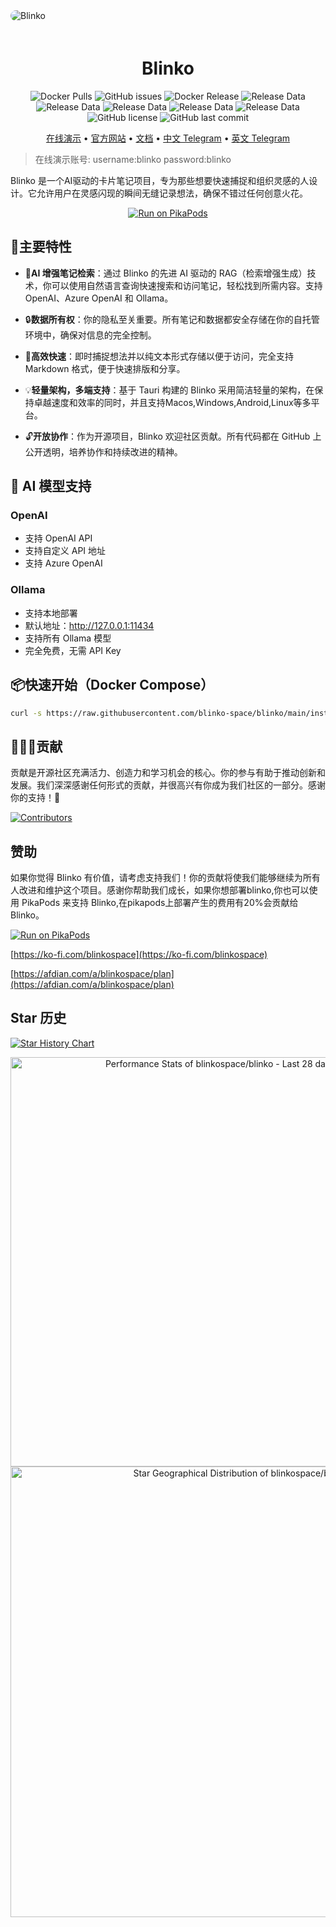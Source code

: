 
<img style="border-radius:20px;margin-bottom:20px" src="./app/public/home.png" alt="Blinko" />

<h1 align="center">Blinko</h1>

<div align="center">

![Docker Pulls](https://img.shields.io/docker/pulls/blinkospace/blinko?color=ff4444&labelColor=black&logo=docker&logoColor=white&style=flat-square)
![GitHub issues](https://img.shields.io/github/v/release/blinko-space/blinko?color=369eff&labelColor=black&logo=github&style=flat-square)
![Docker Release](https://img.shields.io/docker/v/blinkospace/blinko?color=369eff&label=docker&labelColor=black&logo=docker&logoColor=white&style=flat-square&sort=semver)
![Release Data](https://img.shields.io/github/release-date/blinko-space/blinko?labelColor=black&style=flat-square)
![Release Data]( https://img.shields.io/github/contributors/blinko-space/blinko?color=c4f042&labelColor=black&style=flat-square)
![Release Data](https://img.shields.io/github/forks/blinko-space/blinko?color=8ae8ff&labelColor=black&style=flat-square)
![Release Data]( https://img.shields.io/github/stars/blinko-space/blinko?color=ffcb47&labelColor=black&style=flat-square)
![Release Data]( https://img.shields.io/github/issues/blinko-space/blinko?color=ff80eb&labelColor=black&style=flat-square)
![GitHub license](https://img.shields.io/github/license/blinko-space/blinko?color=white&labelColor=black&logo=github&style=flat-square)
![GitHub last commit](https://img.shields.io/github/last-commit/blinko-space/blinko?color=369eff&labelColor=black&logo=github&style=flat-square)

</div>

<div align="center">

[在线演示](https://demo.blinko.space) •
[官方网站](https://blinko.space) •
[文档](https://docs.blinko.space/) •
[中文 Telegram](https://t.me/blinkoChinese) •
[英文 Telegram](https://t.me/blinkoEnglish)
</div>

> 在线演示账号: username:blinko password:blinko

Blinko 是一个AI驱动的卡片笔记项目，专为那些想要快速捕捉和组织灵感的人设计。它允许用户在灵感闪现的瞬间无缝记录想法，确保不错过任何创意火花。

<div align="center">

[![Run on PikaPods](./app/public/run-on-pikapods.svg)](https://www.pikapods.com/pods?run=blinko)

</div>

## 🚀主要特性
- 🤖**AI 增强笔记检索**：通过 Blinko 的先进 AI 驱动的 RAG（检索增强生成）技术，你可以使用自然语言查询快速搜索和访问笔记，轻松找到所需内容。支持 OpenAI、Azure OpenAI 和 Ollama。

- 🔒**数据所有权**：你的隐私至关重要。所有笔记和数据都安全存储在你的自托管环境中，确保对信息的完全控制。

- 🚀**高效快速**：即时捕捉想法并以纯文本形式存储以便于访问，完全支持 Markdown 格式，便于快速排版和分享。

- 💡**轻量架构，多端支持**：基于 Tauri 构建的 Blinko 采用简洁轻量的架构，在保持卓越速度和效率的同时，并且支持Macos,Windows,Android,Linux等多平台。

- 🔓**开放协作**：作为开源项目，Blinko 欢迎社区贡献。所有代码都在 GitHub 上公开透明，培养协作和持续改进的精神。

## 🤖 AI 模型支持
### OpenAI
- 支持 OpenAI API
- 支持自定义 API 地址
- 支持 Azure OpenAI

### Ollama
- 支持本地部署
- 默认地址：http://127.0.0.1:11434
- 支持所有 Ollama 模型
- 完全免费，无需 API Key

## 📦快速开始（Docker Compose）

```bash
curl -s https://raw.githubusercontent.com/blinko-space/blinko/main/install.sh | bash
```

## 👨🏼‍💻贡献
贡献是开源社区充满活力、创造力和学习机会的核心。你的参与有助于推动创新和发展。我们深深感谢任何形式的贡献，并很高兴有你成为我们社区的一部分。感谢你的支持！🙌


[![Contributors](https://contrib.rocks/image?repo=blinko-space/blinko)]([...](https://github.com/blinko-space/blinko/graphs/contributors))
<!-- Copy-paste in your Readme.md file -->



<!-- Made with [OSS Insight](https://ossinsight.io/) -->

<!-- Made with [OSS Insight](https://ossinsight.io/) -->
## 赞助
如果你觉得 Blinko 有价值，请考虑支持我们！你的贡献将使我们能够继续为所有人改进和维护这个项目。感谢你帮助我们成长，如果你想部署blinko,你也可以使用 PikaPods 来支持 Blinko,在pikapods上部署产生的费用有20%会贡献给Blinko。

[![Run on PikaPods](./app/public/run-on-pikapods.svg)](https://www.pikapods.com/pods?run=blinko)

[https://ko-fi.com/blinkospace](https://ko-fi.com/blinkospace)

[https://afdian.com/a/blinkospace/plan](https://afdian.com/a/blinkospace/plan)

## Star 历史

[![Star History Chart](https://api.star-history.com/svg?repos=blinko-space/blinko&type=Date)](https://star-history.com/#blinko-space/blinko&Date) 


<div align="center">
    <a href="https://next.ossinsight.io/widgets/official/compose-last-28-days-stats?repo_id=877230294" target="_blank" style="display: block" align="center">
  <picture>
    <source media="(prefers-color-scheme: dark)" srcset="https://next.ossinsight.io/widgets/official/compose-last-28-days-stats/thumbnail.png?repo_id=877230294&image_size=auto&color_scheme=dark" width="655" height="auto">
    <img alt="Performance Stats of blinkospace/blinko - Last 28 days" src="https://next.ossinsight.io/widgets/official/compose-last-28-days-stats/thumbnail.png?repo_id=877230294&image_size=auto&color_scheme=light" width="655" height="auto">
  </picture>
    </a>
</div>

<div align="center">
    <a href="https://next.ossinsight.io/widgets/official/analyze-repo-stars-map?repo_id=877230294&activity=stars" target="_blank" style="display: block" align="center">
  <picture>
    <source media="(prefers-color-scheme: dark)" srcset="https://next.ossinsight.io/widgets/official/analyze-repo-stars-map/thumbnail.png?repo_id=877230294&activity=stars&image_size=auto&color_scheme=dark" width="721" height="auto">
    <img alt="Star Geographical Distribution of blinkospace/blinko" src="https://next.ossinsight.io/widgets/official/analyze-repo-stars-map/thumbnail.png?repo_id=877230294&activity=stars&image_size=auto&color_scheme=light" width="721" height="auto">
  </picture>
    </a>
</div>
